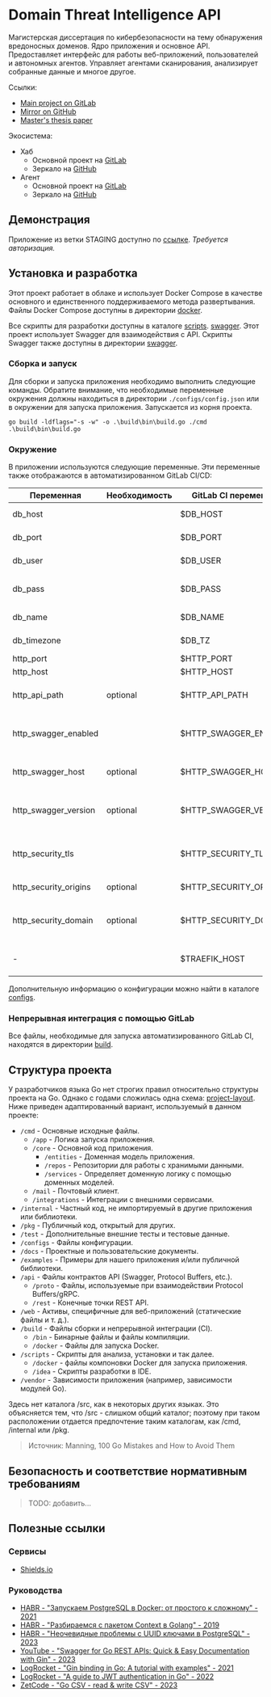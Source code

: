 # Domain Threat Intelligence API

Магистерская диссертация по кибербезопасности на тему обнаружения вредоносных доменов. Ядро приложения и основное API.
Предоставляет интерфейс для работы веб-приложений, пользователей и автономных агентов.
Управляет агентами сканирования, анализирует собранные данные и многое другое.

Ссылки:

- [Main project on GitLab](https://gitlab.qvineox.ru/masters/domain-threat-intelligence-api)
- [Mirror on GitHub](https://github.com/Qvineox/domain-threat-intelligence-api-mirror)
- [Master's thesis paper](https://cloud.qvineox.ru/index.php/s/wLg8bncwQWz9Tff)

Экосистема:

- Хаб
    - Основной проект на [GitLab](https://gitlab.qvineox.ru/masters/domain-threat-intelligence-hub)
    - Зеркало на [GitHub](https://github.com/Qvineox/domain-threat-intelligence-hub-mirror)
- Агент
    - Основной проект на [GitLab](https://gitlab.qvineox.ru/masters/domain_threat_intelligence)
    - Зеркало на [GitHub](https://github.com/Qvineox/domain-threat-intelligence-agent-mirror)

## Демонстрация

Приложение из ветки STAGING доступно по [ссылке](https://domain-threat-intel-stage.qvineox.ru/login). _Требуется
авторизация._

## Установка и разработка

Этот проект работает в облаке и использует Docker Compose в качестве основного и единственного поддерживаемого метода
развертывания.
Файлы Docker Compose доступны в директории [docker](scripts%2Fdocker).

Все скрипты для разработки доступны в каталоге [scripts](scripts).
[swagger](scripts%2Fswagger).
Этот проект использует Swagger для взаимодействия с API. Скрипты Swagger также доступны
в директории [swagger](scripts%2Fswagger).

### Сборка и запуск

Для сборки и запуска приложения необходимо выполнить следующие команды. Обратите внимание, что необходимые переменные
окружения должны
находиться в директории `./configs/config.json` или в окружении для запуска приложения. Запускается из корня проекта.

```shell
go build -ldflags="-s -w" -o .\build\bin\build.go ./cmd
.\build\bin\build.go
```

### Окружение

В приложении используются следующие переменные. Эти переменные также отображаются в автоматизированном GitLab CI/CD:

| Переменная            | Необходимость | GitLab CI переменная   | Описание                             | Пример                               |
|-----------------------|---------------|------------------------|--------------------------------------|--------------------------------------|
| db_host               |               | $DB_HOST               | Database host                        | 0.0.0.0, database                    |
| db_port               |               | $DB_PORT               | Database port                        | 5432                                 |
| db_user               |               | $DB_USER               | Database user                        | user                                 |
| db_pass               |               | $DB_PASS               | Database user password               | password123!                         |
| db_name               |               | $DB_NAME               | Database name                        | database_name                        |
| db_timezone           |               | $DB_TZ                 | Database timezone                    | Europe/Moscow                        |
| http_port             |               | $HTTP_PORT             | REST port                            | 80                                   |
| http_host             |               | $HTTP_HOST             | REST host                            | localhost                            |
| http_api_path         | optional      | $HTTP_API_PATH         | REST endpoint path                   | /api/v1                              |
| http_swagger_enabled  |               | $HTTP_SWAGGER_ENABLED  | Defines if Swagger routes will start | false                                |   
| http_swagger_host     | optional      | $HTTP_SWAGGER_HOST     | Defines Swagger API host             | localhost:7090                       |   
| http_swagger_version  | optional      | $HTTP_SWAGGER_VERSION  | Swagger endpoint schema version      | v0.0.1                               |   
| http_security_tls     |               | $HTTP_SECURITY_TLS     | Defines if TLS encryption enabled    | false                                |   
| http_security_origins | optional      | $HTTP_SECURITY_ORIGINS | Allowed origins                      | localhost, qvineox.ru                |   
| http_security_domain  | optional      | $HTTP_SECURITY_DOMAIN  | Main domain for cookie auth          | qvineox.ru                           |   
| -                     |               | $TRAEFIK_HOST          | Reverse proxy host rule              | domain-threat-intel-stage.qvineox.ru |   

Дополнительную информацию о конфигурации можно найти в каталоге [configs](configs).

### Непрерывная интеграция с помощью GitLab

Все файлы, необходимые для запуска автоматизированного GitLab CI, находятся в директории [build](build).

## Структура проекта

У разработчиков языка Go нет строгих правил относительно структуры проекта на Go. Однако с годами сложилась одна
схема: [project-layout](https://github.com/golang-standards/project-layout).
Ниже приведен адаптированный вариант, используемый в данном проекте:

- `/cmd` - Основные исходные файлы.
    - `/app` - Логика запуска приложения.
    - `/core` - Основной код приложения.
        - `/entities` - Доменная модель приложения.
        - `/repos` - Репозитории для работы с хранимыми данными.
        - `/services` - Определяет доменную логику с помощью доменных моделей.
    - `/mail` - Почтовый клиент.
    - `/integrations` - Интеграции с внешними сервисами.
- `/internal` - Частный код, не импортируемый в другие приложения или библиотеки.
- `/pkg` - Публичный код, открытый для других.
- `/test` - Дополнительные внешние тесты и тестовые данные.
- `/configs` - Файлы конфигурации.
- `/docs` - Проектные и пользовательские документы.
- `/examples` - Примеры для нашего приложения и/или публичной библиотеки.
- `/api` - Файлы контрактов API (Swagger, Protocol Buffers, etc.).
    - `/proto` - Файлы, используемые при взаимодействии Protocol Buffers/gRPC.
    - `/rest` - Конечные точки REST API.
- `/web` - Активы, специфичные для веб-приложений (статические файлы и т. д.).
- `/build` - Файлы сборки и непрерывной интеграции (CI).
    - `/bin` - Бинарные файлы и файлы компиляции.
    - `/docker` - Файлы для запуска Docker.
- `/scripts` - Скрипты для анализа, установки и так далее.
    - `/docker` - файлы компоновки Docker для запуска приложения.
    - `/idea` - Скрипты разработки в IDE.
- `/vendor` - Зависимости приложения (например, зависимости модулей Go).

Здесь нет каталога /src, как в некоторых других языках. Это объясняется тем, что /src - слишком общий каталог; поэтому
при таком расположении
отдается предпочтение таким каталогам, как /cmd, /internal или /pkg.

> Источник: Manning, 100 Go Mistakes and How to Avoid Them

## Безопасность и соответствие нормативным требованиям

> TODO: добавить...

## Полезные ссылки

### Сервисы

- [Shields.io](https://shields.io/)

### Руководства

- [HABR - "Запускаем PostgreSQL в Docker: от простого к сложному" - 2021](https://habr.com/ru/articles/578744/)
- [HABR - "Разбираемся с пакетом Context в Golang" - 2019](https://habr.com/ru/companies/nixys/articles/461723/)
- [HABR - "Неочевидные проблемы с UUID ключами в PostgreSQL" - 2023](https://habr.com/ru/articles/747348/)
- [YouTube - "Swagger for Go REST APIs: Quick & Easy Documentation with Gin" - 2023](https://youtu.be/0b_N4y8_9iI?si=hqdJT9NGcBtQJbkK)
- [LogRocket - "Gin binding in Go: A tutorial with examples" - 2021](https://blog.logrocket.com/gin-binding-in-go-a-tutorial-with-examples/)
- [LogRocket - "A guide to JWT authentication in Go" - 2022](https://blog.logrocket.com/jwt-authentication-go/)
- [ZetCode - "Go CSV - read & write CSV" - 2023](https://zetcode.com/golang/csv/)